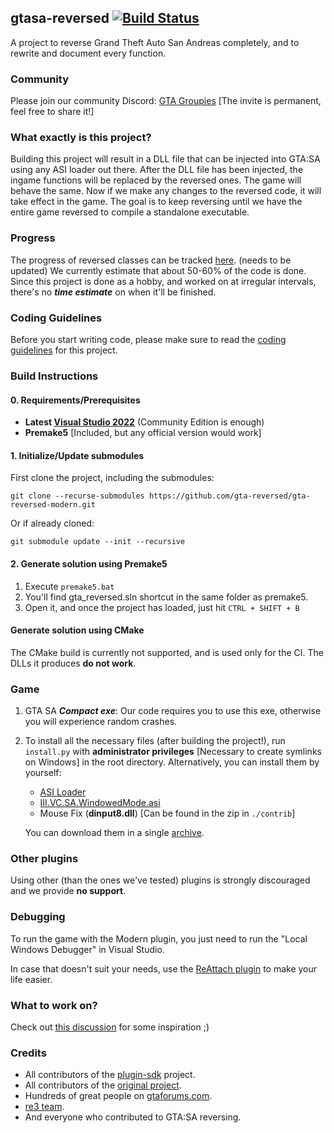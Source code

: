 ## gtasa-reversed [![Build Status](https://github.com/gta-reversed/gta-reversed-modern/workflows/Build/badge.svg?event=push&branch=master)](https://github.com/gta-reversed/gta-reversed-modern/actions?query=workflow%3ABuild)

A project to reverse Grand Theft Auto San Andreas completely, and to rewrite and document every function.

### Community
Please join our community Discord: [GTA Groupies](https://discord.gg/FG8XJ5Npqe) [The invite is permanent, feel free to share it!]

### What exactly is this project? 
Building this project will result in a DLL file that can be injected into GTA:SA using any ASI loader out there. After the DLL file has been injected, the ingame functions will be replaced by the reversed ones. The game will behave the same. Now if we make any changes to the reversed code, it will take effect in the game. The goal is to keep reversing until we have the entire game reversed to compile a standalone executable.

### Progress
The progress of reversed classes can be tracked [here](docs/ReversedClasses.MD). (needs to be updated)
We currently estimate that about 50-60% of the code is done.
Since this project is done as a hobby, and worked on at irregular intervals, there's no ***time estimate*** on when it'll be finished.

### Coding Guidelines 
Before you start writing code, please make sure to read the [coding guidelines](docs/CodingGuidelines.MD) for this project.


### Build Instructions
#### 0. Requirements/Prerequisites
* **Latest [Visual Studio 2022](https://visualstudio.microsoft.com/en/downloads/)** (Community Edition is enough)
* **Premake5** [Included, but any official version would work]

#### 1. Initialize/Update submodules
First clone the project, including the submodules:
```shell
git clone --recurse-submodules https://github.com/gta-reversed/gta-reversed-modern.git
```
Or if already cloned:
```shell
git submodule update --init --recursive
```
#### 2. Generate solution using Premake5
1) Execute `premake5.bat`
2) You'll find gta_reversed.sln shortcut in the same folder as premake5.
3) Open it, and once the project has loaded, just hit `CTRL + SHIFT + B`

#### Generate solution using CMake
The CMake build is currently not supported, and is used only for the CI.
The DLLs it produces **do not work**.

### Game
1. GTA SA ***Compact exe***: Our code requires you to use this exe, otherwise you will experience random crashes.

2. To install all the necessary files (after building the project!), run `install.py` with **__administrator privileges__** [Necessary to create symlinks on Windows] in the root directory.
Alternatively, you can install them by yourself:
    * [ASI Loader](https://gtaforums.com/topic/523982-relopensrc-silents-asi-loader/)
    * [III.VC.SA.WindowedMode.asi](https://github.com/ThirteenAG/III.VC.SA.WindowedMode)
    * Mouse Fix (**dinput8.dll**) [Can be found in the zip in `./contrib`]

    You can download them in a single [archive](https://github.com/gta-reversed/gta-reversed-modern/blob/master/contrib/plugins.zip).

### Other plugins
Using other (than the ones we've tested) plugins is strongly discouraged and we provide __**no support**__.

### Debugging
To run the game with the Modern plugin, you just need to run the "Local Windows Debugger" in Visual Studio.

In case that doesn't suit your needs, use the [ReAttach plugin](https://marketplace.visualstudio.com/items?itemName=ErlandR.ReAttach) to make your life easier.

### What to work on?
Check out [this discussion](https://github.com/gta-reversed/gta-reversed-modern/discussions/402) for some inspiration ;)
    
### Credits
- All contributors of the [plugin-sdk](https://github.com/DK22Pac/plugin-sdk) project.
- All contributors of the [original project](https://github.com/codenulls/gta-reversed).
- Hundreds of great people on [gtaforums.com](https://gtaforums.com/topic/194199-documenting-gta-sa-memory-addresses).
- [re3 team](https://github.com/GTAmodding/re3).
- And everyone who contributed to GTA:SA reversing.
